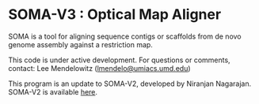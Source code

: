 SOMA-V3 : Optical Map Aligner
=============================

SOMA is a tool for aligning sequence contigs or scaffolds from de novo genome assembly against
a restriction map. 

This code is under active development. For questions or comments, contact:
Lee Mendelowitz (lmendelo@umiacs.umd.edu)

This program is an update to SOMA-V2, developed by Niranjan Nagarajan. SOMA-V2 is available <a href="http://www.cbcb.umd.edu/soma/index.php">here</a>.

